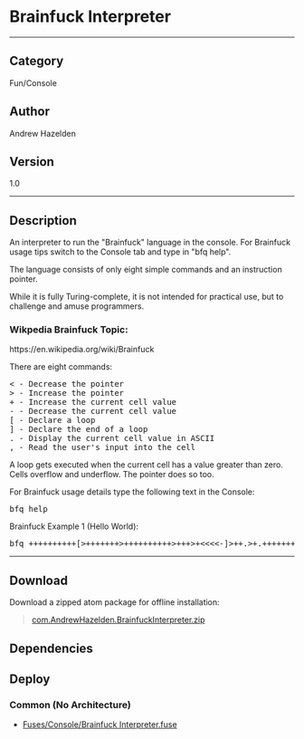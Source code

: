 # Brainfuck Interpreter
___

## Category
Fun/Console

## Author
Andrew Hazelden

## Version
1.0

___

## Description
<p>An interpreter to run the "Brainfuck" language in the console. For Brainfuck usage tips switch to the Console tab and type in "bfq help".</p>

<p>The language consists of only eight simple commands and an instruction pointer.</p>

<p>While it is fully Turing-complete, it is not intended for practical use, but to challenge and amuse programmers.</p>

<h3>Wikpedia Brainfuck Topic:</h3>
<p>https://en.wikipedia.org/wiki/Brainfuck</p>

<p>There are eight commands:</p>

<pre>
&lt; - Decrease the pointer
&gt; - Increase the pointer
+ - Increase the current cell value
- - Decrease the current cell value
[ - Declare a loop
] - Declare the end of a loop
. - Display the current cell value in ASCII
, - Read the user's input into the cell
</pre>

<p>A loop gets executed when the current cell has a value greater than zero. Cells overflow and underflow. The pointer does so too.</p>

<p>For Brainfuck usage details type the following text in the Console:</p>

<pre>bfq help</pre>

<p>Brainfuck Example 1 (Hello World):</p>

<pre>bfq ++++++++++[&gt;+++++++&gt;++++++++++&gt;+++&gt;+&lt;&lt;&lt;&lt;-]&gt;++.&gt;+.+++++++..+++.&gt;++.&lt;&lt;+++++++++++++++.&gt;.+++.------.--------.&gt;+.&gt;.</pre>

___

## Download

Download a zipped atom package for offline installation:
> [com.AndrewHazelden.BrainfuckInterpreter.zip](https://gitlab.com/WeSuckLess/Reactor/-/archive/master/Reactor-master.zip?path=Atoms/com.AndrewHazelden.BrainfuckInterpreter)  

## Dependencies

## Deploy

### Common (No Architecture)

<ul>
<li><a href="https://gitlab.com/WeSuckLess/Reactor/-/blob/master/Atoms/com.AndrewHazelden.BrainfuckInterpreter/Fuses/Console/Brainfuck Interpreter.fuse?ref_type=heads">Fuses/Console/Brainfuck Interpreter.fuse</a></li>
</ul>
